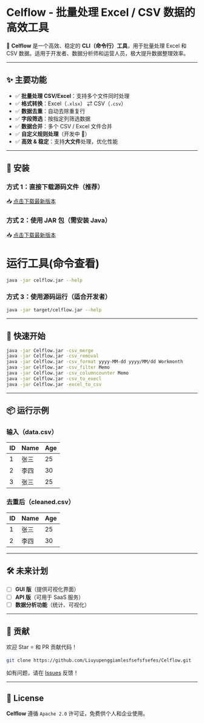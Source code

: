 # Celflow - 批量处理 Excel / CSV 数据的高效工具

🚀 **Celflow** 是一个高效、稳定的 **CLI（命令行）工具**，用于批量处理 Excel 和 CSV 数据。适用于开发者、数据分析师和运营人员，极大提升数据整理效率。

---

## ✨ 主要功能
- ✅ **批量处理 CSV/Excel**：支持多个文件同时处理
- ✅ **格式转换**：Excel（`.xlsx`） ⇄ CSV（`.csv`）
- ✅ **数据去重**：自动去除重复行
- ✅ **字段筛选**：按指定列筛选数据
- ✅ **数据合并**：多个 CSV / Excel 文件合并
- ✅ **自定义规则处理**（开发中 🚀）
- ✅ **高效 & 稳定**：支持**大文件**处理，优化性能

---

## 📌 安装

### 方式 1：直接下载源码文件（推荐）
📥 [点击下载最新版本](https://github.com/Liuyupenggiamlesfsefsfsefes/Celflow-Batch-Excel-CSV/tree/master)

### 方式 2：使用 JAR 包（需安装 Java）
📥 [点击下载最新版本](https://github.com/Liuyupenggiamlesfsefsfsefes/Celflow-Batch-Excel-CSV/tree/main)


# 运行工具(命令查看)
```bash
java -jar celflow.jar --help

```


### 方式 3：使用源码运行（适合开发者）
```bash
java -jar target/celflow.jar --help
```

---

## 🚀 快速开始

```bash
java -jar Celflow.jar -csv_merge                                                --合并csv
java -jar Celflow.jar -csv_removal                                              --csv 相同数据行去重/删除全是空值的行
java -jar Celflow.jar -csv_format yyyy-MM-dd yyyy/MM/dd Workmonth               --csv 相同数据行去重/删除全是空值的行
java -jar Celflow.jar -csv_filter Memo                                          --csv 按某一列的值拆分成多个 CSV 文件（比如按“部门”拆分）
java -jar Celflow.jar -csv_columncounter Memo                                   --csv 统计某列的唯一值个数（如不同的“城市”数量）
java -jar Celflow.jar -csv_to_execl                                             --csv转execl
java -jar Celflow.jar -excel_to_csv                                             --execl转csv
```

---

## 📦 运行示例
### **输入（data.csv）**
| ID  | Name  | Age |
|-----|------|-----|
| 1   | 张三 | 25  |
| 2   | 李四 | 30  |
| 3   | 张三 | 25  |

### **去重后（cleaned.csv）**
| ID  | Name  | Age |
|-----|------|-----|
| 1   | 张三 | 25  |
| 2   | 李四 | 30  |

---

## 🛠️ 未来计划
- [ ] **GUI 版**（提供可视化界面）
- [ ] **API 版**（可用于 SaaS 服务）
- [ ] **数据分析功能**（统计、可视化）

---

## 🤝 贡献
欢迎 Star ⭐ 和 PR 贡献代码！

```bash
git clone https://github.com/Liuyupenggiamlesfsefsfsefes/Celflow.git
```

如有问题，请在 [Issues](https://github.com/Liuyupenggiamlesfsefsfsefes/Celflow-Batch-Excel-CSV/issues) 反馈！

---

## 📄 License
**Celflow** 遵循 `Apache 2.0` 许可证，免费供个人和企业使用。
